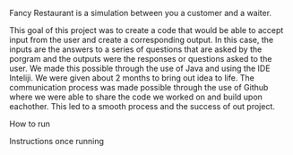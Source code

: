 Fancy Restaurant is a simulation between you a customer and a waiter.

This goal of this project was to create a code that would be able to accept input from the user and create a corresponding output. In this case, the inputs are the answers to a series of questions that are asked by the porgram and the outputs were the responses or questions asked to the user. We made this possible through the use of Java and using the IDE Inteliji. We were given about 2 months to bring out idea to life. The communication process was made possible through the use of Github where we were able to share the code we worked on and build upon eachother. This led to a smooth process and the success of out project.

How to run

Instructions once running
